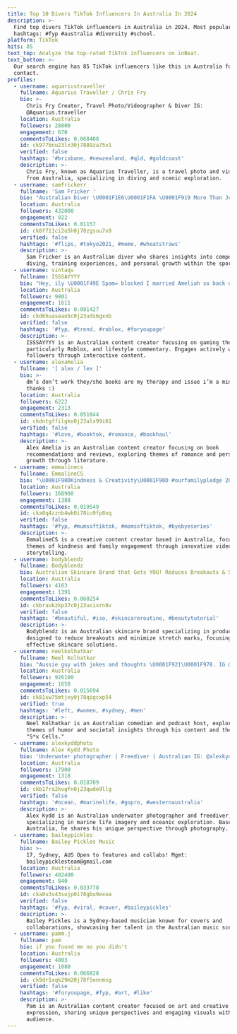 ```yaml
---
title: Top 10 Divers TikTok Influencers In Australia In 2024
description: >-
  Find top divers TikTok influencers in Australia in 2024. Most popular
  hashtags: #fyp #australia #diversity #school.
platform: TikTok
hits: 85
text_top: Analyze the top-rated TikTok influencers on inBeat.
text_bottom: >-
  Our search engine has 85 TikTok influencers like this in Australia for you to
  contact.
profiles:
  - username: aquariustraveller
    fullname: Aquarius Traveller / Chris Fry
    bio: >-
      Chris Fry Creator, Travel Photo/Videographer & Diver IG:
      @Aquarius.traveller
    location: Australia
    followers: 28800
    engagement: 670
    commentsToLikes: 0.068408
    id: ck977bnu23lx30j7889za75v1
    verified: false
    hashtags: '#brisbane, #newzealand, #qld, #goldcoast'
    description: >-
      Chris Fry, known as Aquarius Traveller, is a travel photo and videographer
      from Australia, specializing in diving and scenic exploration.
  - username: samfrickerr
    fullname: 'Sam Fricker '
    bio: "Australian Diver \U0001F1E6\U0001F1FA \U0001F919 More Than Just A Dream \U0001F48E"
    location: Australia
    followers: 432000
    engagement: 922
    commentsToLikes: 0.01157
    id: ck8f711ci2u5h0j78zgsuu7x0
    verified: false
    hashtags: '#flips, #tokyo2021, #meme, #wheatstraws'
    description: >-
      Sam Fricker is an Australian diver who shares insights into competitive
      diving, training experiences, and personal growth within the sport.
  - username: vintaqv
    fullname: ISSSAYYYY
    bio: "Hey, ily \U0001F49E Spam= blocked I married Ameliah so back off \U0001F419\U0001F419"
    location: Australia
    followers: 9801
    engagement: 1611
    commentsToLikes: 0.081427
    id: ckd6huaseae5c0j23uds6gxnb
    verified: false
    hashtags: '#fyp, #trend, #roblox, #foryoupage'
    description: >-
      ISSSAYYYY is an Australian content creator focusing on gaming themes,
      particularly Roblox, and lifestyle commentary. Engages actively with
      followers through interactive content.
  - username: alexamelia
    fullname: '[ alex / lex ]'
    bio: >-
      dm’s don’t work they/she books are my therapy and issue i’m a minor,
      thanks :)
    location: Australia
    followers: 6222
    engagement: 2313
    commentsToLikes: 0.051044
    id: ckdntgffilgko0j23alx99i61
    verified: false
    hashtags: '#love, #booktok, #romance, #bookhaul'
    description: >-
      Alex Amelia is an Australian content creator focusing on book
      recommendations and reviews, exploring themes of romance and personal
      growth through literature.
  - username: emmalinecs
    fullname: EmmalineCS
    bio: "\U0001F90DKindness & Creativity\U0001F90D #ourfamilypledge 2021"
    location: Australia
    followers: 168900
    engagement: 1388
    commentsToLikes: 0.019549
    id: cka0q4zznb4wk0i78iu9fp8nq
    verified: false
    hashtags: '#fyp, #mumsoftiktok, #momsoftiktok, #byebyeseries'
    description: >-
      EmmalineCS is a creative content creator based in Australia, focusing on
      themes of kindness and family engagement through innovative videos and
      storytelling.
  - username: bodyblendz
    fullname: Bodyblendz
    bio: Australian Skincare Brand that Gets YOU! Reduces Breakouts & Stretch Marks
    location: Australia
    followers: 4163
    engagement: 1391
    commentsToLikes: 0.060254
    id: ckbraukzkp37c0j23ucixrn8v
    verified: false
    hashtags: '#beautiful, #iso, #skincareroutine, #beautytutorial'
    description: >-
      Bodyblendz is an Australian skincare brand specializing in products
      designed to reduce breakouts and minimize stretch marks, focusing on
      effective skincare solutions.
  - username: neelkolhatkar
    fullname: Neel Kolhatkar
    bio: "Aussie guy with jokes and thoughts \U0001F921\U0001F978. IG @neelkolhatkar Podcast - S*x Cells"
    location: Australia
    followers: 926100
    engagement: 1658
    commentsToLikes: 0.015694
    id: ck81sw75mtjxy0j78qigcxp54
    verified: true
    hashtags: '#left, #women, #sydney, #men'
    description: >-
      Neel Kolhatkar is an Australian comedian and podcast host, exploring
      themes of humor and societal insights through his content and the podcast
      "S*x Cells."
  - username: alexkyddphoto
    fullname: Alex Kydd Photo
    bio: 'Underwater photographer | Freediver | Australian IG: @alexkyddphoto'
    location: Australia
    followers: 17900
    engagement: 1318
    commentsToLikes: 0.018709
    id: ckb17ra2kvgfn0j23qwde9llg
    verified: false
    hashtags: '#ocean, #marinelife, #gopro, #westernaustralia'
    description: >-
      Alex Kydd is an Australian underwater photographer and freediver,
      specializing in marine life imagery and oceanic exploration. Based in
      Australia, he shares his unique perspective through photography.
  - username: baileypickles
    fullname: Bailey Pickles Music
    bio: >-
      17, Sydney, AUS Open to features and collabs! Mgmt:
      baileypicklesteam@gmail.com
    location: Australia
    followers: 402400
    engagement: 840
    commentsToLikes: 0.033778
    id: cka0u3v43sojp0i78gbu9exoa
    verified: false
    hashtags: '#fyp, #viral, #cover, #baileypickles'
    description: >-
      Bailey Pickles is a Sydney-based musician known for covers and
      collaborations, showcasing her talent in the Australian music scene.
  - username: pamm.j
    fullname: pam
    bio: if you found me no you didn't
    location: Australia
    followers: 4003
    engagement: 1080
    commentsToLikes: 0.066828
    id: ck9dr1xqk29m20j78f5onnmsg
    verified: false
    hashtags: '#foryoupage, #fyp, #art, #like'
    description: >-
      Pam is an Australian content creator focused on art and creative
      expression, sharing unique perspectives and engaging visuals with her
      audience.
---
```


